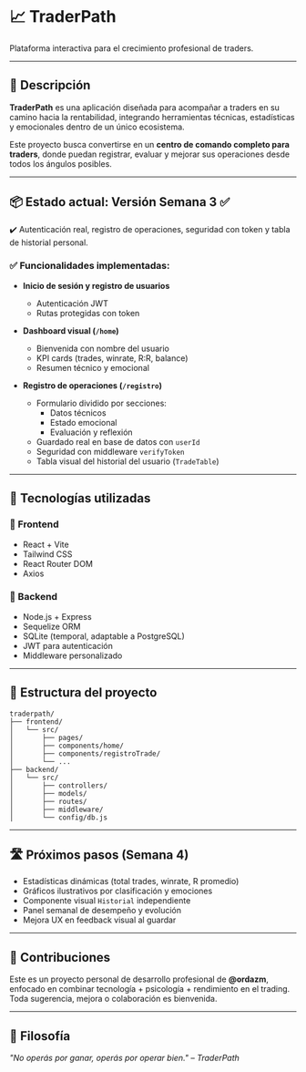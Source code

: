 # 📈 TraderPath

Plataforma interactiva para el crecimiento profesional de traders.

---

## 🚀 Descripción

**TraderPath** es una aplicación diseñada para acompañar a traders en su camino hacia la rentabilidad, integrando herramientas técnicas, estadísticas y emocionales dentro de un único ecosistema.

Este proyecto busca convertirse en un **centro de comando completo para traders**, donde puedan registrar, evaluar y mejorar sus operaciones desde todos los ángulos posibles.

---

## 📦 Estado actual: Versión Semana 3 ✅

✔️ Autenticación real, registro de operaciones, seguridad con token y tabla de historial personal.

### ✅ Funcionalidades implementadas:

- **Inicio de sesión y registro de usuarios**
  - Autenticación JWT
  - Rutas protegidas con token

- **Dashboard visual (`/home`)**
  - Bienvenida con nombre del usuario
  - KPI cards (trades, winrate, R:R, balance)
  - Resumen técnico y emocional

- **Registro de operaciones (`/registro`)**
  - Formulario dividido por secciones:
    - Datos técnicos
    - Estado emocional
    - Evaluación y reflexión
  - Guardado real en base de datos con `userId`
  - Seguridad con middleware `verifyToken`
  - Tabla visual del historial del usuario (`TradeTable`)

---

## 🧱 Tecnologías utilizadas

### 🔹 Frontend
- React + Vite
- Tailwind CSS
- React Router DOM
- Axios

### 🔹 Backend
- Node.js + Express
- Sequelize ORM
- SQLite (temporal, adaptable a PostgreSQL)
- JWT para autenticación
- Middleware personalizado

---

## 📁 Estructura del proyecto

```
traderpath/
├── frontend/
│   └── src/
│       ├── pages/
│       ├── components/home/
│       ├── components/registroTrade/
│       └── ...
├── backend/
│   └── src/
│       ├── controllers/
│       ├── models/
│       ├── routes/
│       ├── middleware/
│       └── config/db.js
```

---

## 🛣️ Próximos pasos (Semana 4)

- Estadísticas dinámicas (total trades, winrate, R promedio)
- Gráficos ilustrativos por clasificación y emociones
- Componente visual `Historial` independiente
- Panel semanal de desempeño y evolución
- Mejora UX en feedback visual al guardar

---

## 🙌 Contribuciones

Este es un proyecto personal de desarrollo profesional de **@ordazm**, enfocado en combinar tecnología + psicología + rendimiento en el trading.  
Toda sugerencia, mejora o colaboración es bienvenida.

---

## 🧠 Filosofía

*"No operás por ganar, operás por operar bien." – TraderPath*
